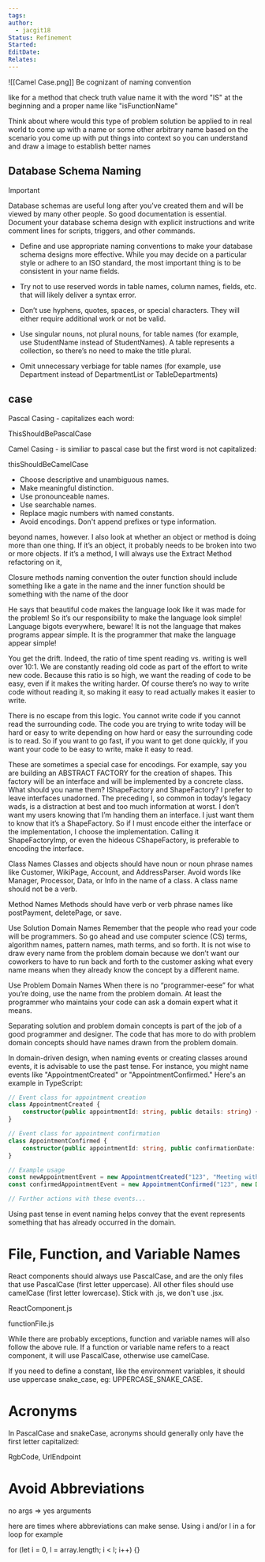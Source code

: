 ```yaml
---
tags: 
author:
  - jacgit18
Status: Refinement
Started: 
EditDate: 
Relates:
---
```

![[Camel Case.png]]
Be cognizant of naming convention  

like for a method that check truth value name it with the word "IS" at the beginning and a proper name like "isFunctionName"   

Think about where would this type of problem solution be applied to in real world to come up with a name or some other arbitrary name based on the scenario you come up with put things into context so you can understand and draw a image to establish better names




## Database Schema Naming
>[!important]
>Database schemas are useful long after you've created them and will be viewed by many other people. So good documentation is essential. Document your database schema design with explicit instructions and write comment lines for scripts, triggers, and other commands.  

- Define and use appropriate naming conventions to make your database schema designs more effective. While you may decide on a particular style or adhere to an ISO standard, the most important thing is to be consistent in your name fields. 

- Try not to use reserved words in table names, column names, fields, etc. that will likely deliver a syntax error. 

- Don’t use hyphens, quotes, spaces, or special characters. They will either require additional work or not be valid. 

- Use singular nouns, not plural nouns, for table names (for example, use StudentName instead of StudentNames). A table represents a collection, so there’s no need to make the title plural.  

- Omit unnecessary verbiage for table names (for example, use Department instead of DepartmentList or TableDepartments) 


## case

Pascal Casing - capitalizes each word:  
  
ThisShouldBePascalCase  
  
Camel Casing - is similiar to pascal case but the first word is not capitalized:  
  
thisShouldBeCamelCase



- Choose descriptive and unambiguous names.
- Make meaningful distinction.
- Use pronounceable names.
- Use searchable names.
- Replace magic numbers with named constants.
- Avoid encodings. Don't append prefixes or type information.

 beyond names, however. I also look at whether an object or method is doing more than one thing. If it’s an object, it probably needs to be broken into two or more objects. If it’s a method, I will always use the Extract Method refactoring on it,

Closure methods naming convention the outer function should include something like a gate in the name and the inner function should be something with the name of the door  


 
He says that beautiful code  makes the language look like it was made for the problem! So it’s   our  responsibility to make the language look simple! Language bigots everywhere, beware! It is not the language that makes programs appear simple. It is the programmer that make the language appear simple!


 
You get the drift. Indeed, the ratio of time spent reading vs. writing is well over 10:1. 
We are  constantly reading old code as part of the effort to write new code. 
Because this ratio is so high, we want the reading of code to be easy, even if it makes the writing harder. Of course there’s no way to write code without reading it, so  making it easy to read actually makes it easier to write. 

There is no escape from this logic. You cannot write code if you cannot read the surrounding code. The code you are trying to write today will be hard or easy to write depending on how hard or easy the surrounding code is to read. So if you want to go fast, if you want to get done quickly, if you want your code to be easy to write, make it easy to read.



These are sometimes a special case for encodings. For example, say you are building an ABSTRACT FACTORY for the creation of shapes. This factory will be an interface and will be implemented by a concrete class. What should you name them? IShapeFactory and ShapeFactory? I prefer to leave interfaces unadorned. The preceding I, so common in today’s legacy wads, is a distraction at best and too much information at worst. I don’t want my users knowing that I’m handing them an interface. I just want them to know that it’s a ShapeFactory. So if I must encode either the interface or the implementation, I choose the implementation. Calling it ShapeFactoryImp, or even the hideous CShapeFactory, is preferable to encoding the interface.


Class Names
Classes and objects should have noun or noun phrase names like Customer, WikiPage, Account, and AddressParser. Avoid words like Manager, Processor, Data, or Info in the name of a class. A class name should not be a verb. 


Method Names
Methods should have verb or verb phrase names like postPayment, deletePage, or save.

 
Use Solution Domain Names
Remember that the people who read your code will be programmers. So go ahead and use computer science (CS) terms, algorithm names, pattern names, math terms, and so forth. It is not wise to draw every name from the problem domain because we don’t want our coworkers to have to run back and forth to the customer asking what every name means when they already know the concept by a different name. 



Use Problem Domain Names
When there is no “programmer-eese” for what you’re doing, use the name from the problem domain. At least the programmer who maintains your code can ask a domain expert what it means. 

Separating solution and problem domain concepts is part of the job of a good programmer and designer. The code that has more to do with problem domain concepts should have names drawn from the problem domain.





In domain-driven design, when naming events or creating classes around events, it is advisable to use the past tense. For instance, you might name events like "AppointmentCreated" or "AppointmentConfirmed." Here's an example in TypeScript:

```typescript
// Event class for appointment creation
class AppointmentCreated {
    constructor(public appointmentId: string, public details: string) {}
}

// Event class for appointment confirmation
class AppointmentConfirmed {
    constructor(public appointmentId: string, public confirmationDate: Date) {}
}

// Example usage
const newAppointmentEvent = new AppointmentCreated("123", "Meeting with client");
const confirmedAppointmentEvent = new AppointmentConfirmed("123", new Date());

// Further actions with these events...
```

Using past tense in event naming helps convey that the event represents something that has already occurred in the domain.




# File, Function, and Variable Names 

React components should always use PascalCase, and are the only files that use PascalCase (first letter uppercase). All other files should use camelCase (first letter lowercase). Stick with .js, we don't use .jsx. 

ReactComponent.js 

functionFile.js 

While there are probably exceptions, function and variable names will also follow the above rule. If a function or variable name refers to a react component, it will use PascalCase, otherwise use camelCase. 

If you need to define a constant, like the environment variables, it should use uppercase snake_case, eg: UPPERCASE_SNAKE_CASE. 

# Acronyms 

In PascalCase and snakeCase, acronyms should generally only have the first letter capitalized: 

RgbCode, UrlEndpoint 

# Avoid Abbreviations 

no args => yes arguments 

here are times where abbreviations can make sense. Using i and/or l in a for loop for example  

for (let i = 0, l = array.length; i < l; i++) {} 